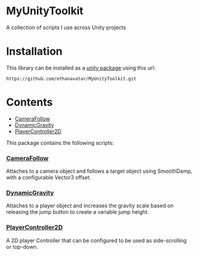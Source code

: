 # MyUnityToolkit
A collection of scripts I use across Unity projects

# Installation

This library can be installed as a [unity package](https://docs.unity3d.com/Manual/upm-ui-giturl.html) using this url:
```
https://github.com/ethanavatar/MyUnityToolkit.git
```

# Contents

 - [CameraFollow](#CameraFollow)
 - [DynamicGravity](#DynamicGravity)
 - [PlayerController2D](#PlayerController2D)

This package contains the following scripts:
### [CameraFollow](Scripts/CameraFollow.cs)

Attaches to a camera object and follows a target object using SmoothDamp, with a configurable Vector3 offset.

### [DynamicGravity](Scripts/DynamicGravity.cs)

Attaches to a player object and increases the gravity scale based on releasing the jump button to create a variable jump height.

### [PlayerController2D](Scripts/PlayerController2D.cs)

A 2D player Controller that can be configured to be used as side-scrolling or top-down.